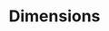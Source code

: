 ---
bigquery: https://console.cloud.google.com/bigquery?p=covid-19-dimensions-ai&page=table&d=data&t=publications
contributors: Digital Science, https://www.digital-science.com/
cost: Free for personal, non-commercial use.
description: Dimensions contains more than 100 million publications, ranging from
  articles published in scholarly journals, books and book chapters, to preprints
  and conference proceedings. All publications are contextualized with linked data
  sets, funding, publications, patents, clinical trials, and policy documents. You
  can also view associated categories, funders, institutions, and researcher profiles.
documentation: https://docs.dimensions.ai/bigquery/index.html
last_edit: 04/07/2022, 11:52:49
location: https://www.dimensions.ai/products/free/
maintained_by: Digital Science, https://www.digital-science.com/
schema_fields:
- granted_date
- funder_org
- repository_url
- current_assignee
- concepts
- research_org_city_names
- established
- labels
- interventions
- repository_id
- expiration_date
- journal_lists
- date_imported_gbq
- pmid
- parent_id
- category_icrp_ct
- family_members_ids
- conference
- id
- volume
- pages
- application_number
- associated_publication_id
- category_uoa
- phase
- patent_ids
- resulting_publication_ids
- funder_org_countries
- citation_string
- language
- funding_gbp
- categories
- research_org_state_names
- proceedings_title
- filing_date
- journal
- date_inserted
- funding_nzd
- foa_number
- date_online
- filing_status
- kind
- original_assignee_orgs
- mesh_headings
- category_for
- category_hrcs_hc
- end_date
- funding_chf
- funding_amount
- cpc
- acronyms
- resulting_publication_doi
- start_year
- abstract
- year
- expiration_year
- repository_name
- family_id
- subtitles
- altmetrics
- associated_publication_pmid
- publication_ids
- issue
- legal_events
- date_print
- created_date
- acknowledgements
- external_ids
- funder_countries
- funding_aud
- research_org_state_codes
- assignee_countries
- grant_number
- funder_orgs
- researcher_ids
- original_title
- funder_org_acronyms
- granted_year
- research_orgs
- mesh_terms
- funding_usd
- citations
- funding_cny
- book_series_title
- conditions
- start_date
- category_hra
- source_id
- metrics
- authors
- arxiv_id
- associated_grant_ids
- category_sdg
- research_org_cities
- pmcid
- funder_org_cities
- aliases
- research_org_country_names
- publisher
- end_year
- priority_date
- title
- category_rcdc
- date
- funding_currency
- links
- inventor_names
- editors
- filing_year
- embargo_date
- original_assignee
- brief_title
- name
- open_access_categories
- current_assignee_orgs
- description
- license
- linkout
- priority_year
- organisation_details
- funding_cad
- date_modified
- eisbn
- funding_details
- associated_publication_arxiv_id
- current_assignee_countries
- isbn
- jurisdiction
- relationships
- supporting_grant_ids
- active_years
- gender
- date_normal
- research_org_countries
- cited_by_ids
- category_icrp_cso
- funding_eur
- assignee_orgs
- original_assignee_countries
- types
- publication_date
- status
- open_access_categories_v2
- doi
- investigators
- funder_org_state_codes
- email_address
- type
- original_abstract
- wikipedia_url
- ipcr
- funding_jpy
- book_title
- address
- reference_ids
- category_hrcs_rac
- family_count
- category_bra
- legal_status
- clinical_trial_ids
- acronym
- associated_publication_doi
- citations_count
- publication_year
- registry
shortname: dimensions
tags:
- scholarly literature
- patents
- funding
- clinical trials
- academic profiles
terms_of_use: 'Use of both the Dimensions COVID-19 dataset and full Dimensions dataset
  are subject to the Dimensions Terms of use: https://www.dimensions.ai/policies-terms-legal '
title: Dimensions
uuid: dcff88bd-fe6b-4fdb-8159-809bf9d7bc1c
---